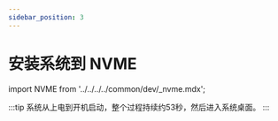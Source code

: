 ```yaml
---
sidebar_position: 3
---
```


# 安装系统到 NVME

import NVME from '../../../../common/dev/\_nvme.mdx';

<NVME model="rock-5-itx" release_num="b3" desktop="kde" install_os_path="../getting-started/install-os" rsetup_path="../os-config/rsetup" />

:::tip
系统从上电到开机启动，整个过程持续约53秒，然后进入系统桌面。
:::
